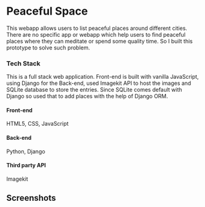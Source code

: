 # Peaceful Space
This webapp allows users to list peaceful places around different cities. There are no specific app or webapp which help users to find peaceful places where they can meditate or spend some quality time. So I built this prototype to solve such problem.

### Tech Stack
This is a full stack web application. Front-end is built with vanilla JavaScript, using Django for the Back-end, used Imagekit API to host the images and SQLite database to store the entries. Since SQLite comes default with Django so used that to add places with the help of Django ORM.
#### Front-end
HTML5, CSS, JavaScript
#### Back-end
Python, Django
#### Third party API
Imagekit

## Screenshots
